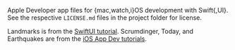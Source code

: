 Apple Developer app files for {mac,watch,i}OS development with Swift{,UI}.
See the respective `LICENSE.md` files in the project folder for license.

Landmarks is from the [SwiftUI tutorial](https://developer.apple.com/tutorials/swiftui).
Scrumdinger, Today, and Earthquakes are from the [iOS App Dev tutorials](https://developer.apple.com/tutorials/app-dev-training).
